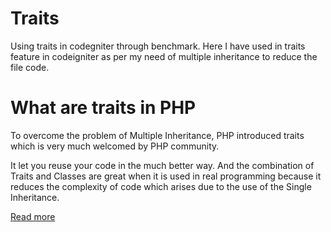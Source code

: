 # Traits
Using traits in codegniter through benchmark. Here I have used in traits feature in codeigniter as per my need of multiple inheritance to reduce the file code.

# What are traits in PHP

To overcome the problem of Multiple Inheritance, PHP introduced traits which is very much welcomed by PHP community.

It let you reuse your code in the much better way. And the combination of Traits and Classes are great when it is used in real programming because it reduces the complexity of code which arises due to the use of the Single Inheritance.

[Read more](http://php.net/manual/en/language.oop5.traits.php)
